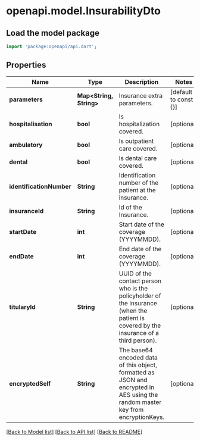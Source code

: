# openapi.model.InsurabilityDto

## Load the model package
```dart
import 'package:openapi/api.dart';
```

## Properties
Name | Type | Description | Notes
------------ | ------------- | ------------- | -------------
**parameters** | **Map<String, String>** | Insurance extra parameters. | [default to const {}]
**hospitalisation** | **bool** | Is hospitalization covered. | [optional] 
**ambulatory** | **bool** | Is outpatient care covered. | [optional] 
**dental** | **bool** | Is dental care covered. | [optional] 
**identificationNumber** | **String** | Identification number of the patient at the insurance. | [optional] 
**insuranceId** | **String** | Id of the Insurance. | [optional] 
**startDate** | **int** | Start date of the coverage (YYYYMMDD). | [optional] 
**endDate** | **int** | End date of the coverage (YYYYMMDD). | [optional] 
**titularyId** | **String** | UUID of the contact person who is the policyholder of the insurance (when the patient is covered by the insurance of a third person). | [optional] 
**encryptedSelf** | **String** | The base64 encoded data of this object, formatted as JSON and encrypted in AES using the random master key from encryptionKeys. | [optional] 

[[Back to Model list]](../README.md#documentation-for-models) [[Back to API list]](../README.md#documentation-for-api-endpoints) [[Back to README]](../README.md)


